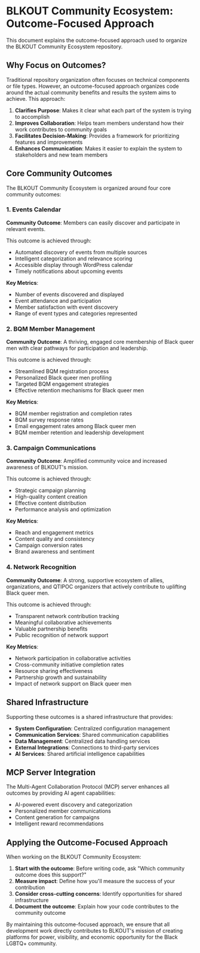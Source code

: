 # BLKOUT Community Ecosystem: Outcome-Focused Approach

This document explains the outcome-focused approach used to organize the BLKOUT Community Ecosystem repository.

## Why Focus on Outcomes?

Traditional repository organization often focuses on technical components or file types. However, an outcome-focused approach organizes code around the actual community benefits and results the system aims to achieve. This approach:

1. **Clarifies Purpose**: Makes it clear what each part of the system is trying to accomplish
2. **Improves Collaboration**: Helps team members understand how their work contributes to community goals
3. **Facilitates Decision-Making**: Provides a framework for prioritizing features and improvements
4. **Enhances Communication**: Makes it easier to explain the system to stakeholders and new team members

## Core Community Outcomes

The BLKOUT Community Ecosystem is organized around four core community outcomes:

### 1. Events Calendar

**Community Outcome**: Members can easily discover and participate in relevant events.

This outcome is achieved through:
- Automated discovery of events from multiple sources
- Intelligent categorization and relevance scoring
- Accessible display through WordPress calendar
- Timely notifications about upcoming events

**Key Metrics**:
- Number of events discovered and displayed
- Event attendance and participation
- Member satisfaction with event discovery
- Range of event types and categories represented

### 2. BQM Member Management

**Community Outcome**: A thriving, engaged core membership of Black queer men with clear pathways for participation and leadership.

This outcome is achieved through:
- Streamlined BQM registration process
- Personalized Black queer men profiling
- Targeted BQM engagement strategies
- Effective retention mechanisms for Black queer men

**Key Metrics**:
- BQM member registration and completion rates
- BQM survey response rates
- Email engagement rates among Black queer men
- BQM member retention and leadership development

### 3. Campaign Communications

**Community Outcome**: Amplified community voice and increased awareness of BLKOUT's mission.

This outcome is achieved through:
- Strategic campaign planning
- High-quality content creation
- Effective content distribution
- Performance analysis and optimization

**Key Metrics**:
- Reach and engagement metrics
- Content quality and consistency
- Campaign conversion rates
- Brand awareness and sentiment

### 4. Network Recognition

**Community Outcome**: A strong, supportive ecosystem of allies, organizations, and QTIPOC organizers that actively contribute to uplifting Black queer men.

This outcome is achieved through:
- Transparent network contribution tracking
- Meaningful collaborative achievements
- Valuable partnership benefits
- Public recognition of network support

**Key Metrics**:
- Network participation in collaborative activities
- Cross-community initiative completion rates
- Resource sharing effectiveness
- Partnership growth and sustainability
- Impact of network support on Black queer men

## Shared Infrastructure

Supporting these outcomes is a shared infrastructure that provides:

- **System Configuration**: Centralized configuration management
- **Communication Services**: Shared communication capabilities
- **Data Management**: Centralized data handling services
- **External Integrations**: Connections to third-party services
- **AI Services**: Shared artificial intelligence capabilities

## MCP Server Integration

The Multi-Agent Collaboration Protocol (MCP) server enhances all outcomes by providing AI agent capabilities:

- AI-powered event discovery and categorization
- Personalized member communications
- Content generation for campaigns
- Intelligent reward recommendations

## Applying the Outcome-Focused Approach

When working on the BLKOUT Community Ecosystem:

1. **Start with the outcome**: Before writing code, ask "Which community outcome does this support?"
2. **Measure impact**: Define how you'll measure the success of your contribution
3. **Consider cross-cutting concerns**: Identify opportunities for shared infrastructure
4. **Document the outcome**: Explain how your code contributes to the community outcome

By maintaining this outcome-focused approach, we ensure that all development work directly contributes to BLKOUT's mission of creating platforms for power, visibility, and economic opportunity for the Black LGBTQ+ community.

